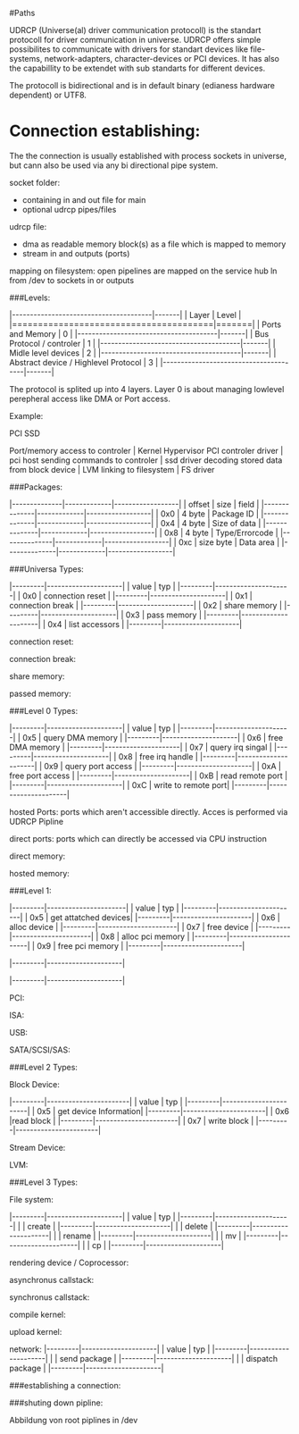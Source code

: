 #Paths

UDRCP (Universe(al) driver communication protocoll) is the standart protocoll for driver 
communication in universe. UDRCP offers simple possibilites to communicate with drivers for standart devices
like file-systems, network-adapters, character-devices or PCI devices. It has also the capabillity to be extendet
with sub standarts for different devices. 

The protocoll is bidirectional and is in default binary (edianess hardware dependent) or UTF8.

Connection establishing:
========
The the connection is usually established with process sockets in universe, but cann also be used via any
bi directional pipe system. 


socket folder:
- containing in and out file for main
- optional udrcp pipes/files

udrcp file:
- dma as readable memory block(s) as a file which is mapped to memory
- stream in and outputs (ports)


mapping on filesystem:
  open pipelines are mapped on the service hub
  ln from /dev to sockets in or outputs
  

###Levels:

|---------------------------------------|-------|
|                 Layer                 | Level |
|=======================================|=======|
|            Ports and Memory           |   0   |
|---------------------------------------|-------|
|         Bus Protocol / controler      |   1   |
|---------------------------------------|-------|
|           Midle level devices         |   2   |
|---------------------------------------|-------|
|  Abstract device / Highlevel Protocol |   3   |
|---------------------------------------|-------|

The protocol is splited up into 4 layers.
Layer 0 is about managing lowlevel perepheral access like DMA or
Port access.




Example:

PCI SSD

Port/memory access to controler         | Kernel Hypervisor
PCI controler driver                    | pci host
sending commands to controler           | ssd driver
decoding stored data from block device  | LVM
linking to filesystem                   | FS driver



###Packages:

|--------------|-------------|------------------|
|    offset    |    size     |     field        |
|--------------|-------------|------------------|
|     0x0      |   4 byte    |   Package ID     |
|--------------|-------------|------------------|
|     0x4      |   4 byte    |  Size of data    |
|--------------|-------------|------------------|
|     0x8      |   4 byte    | Type/Errorcode   |
|--------------|-------------|------------------|
|     0xc      | size byte   |   Data area      |
|--------------|-------------|------------------|



###Universa Types:


|---------|---------------------|
|  value  |         typ         |
|---------|---------------------|
|   0x0   |   connection reset  |
|---------|---------------------|
|   0x1   |   connection break  |
|---------|---------------------|
|   0x2   |    share memory     |
|---------|---------------------|
|   0x3   |    pass memory      |
|---------|---------------------|
|   0x4   |    list accessors   |
|---------|---------------------|

connection reset:

connection break:

share memory:

passed memory:


###Level 0 Types:

|---------|---------------------|
|  value  |         typ         |
|---------|---------------------|
|   0x5   |   query DMA memory  |
|---------|---------------------|
|   0x6   |   free DMA memory   |
|---------|---------------------|
|   0x7   |   query irq singal  |
|---------|---------------------|
|   0x8   |   free irq handle   |
|---------|---------------------|
|   0x9   |  query port access  |
|---------|---------------------|
|   0xA   |   free port access  |
|---------|---------------------|
|   0xB   |   read remote port  |
|---------|---------------------|
|   0xC   | write to remote port|
|---------|---------------------|



hosted Ports:
ports which aren't accessible directly. Acces is performed via UDRCP Pipline

direct ports:
ports which can directly be accessed via CPU instruction

direct memory:

hosted memory:



###Level 1:

|---------|----------------------|
|  value  |         typ          |
|---------|----------------------|
|   0x5	  | get attatched devices|
|---------|----------------------|
|   0x6   | alloc device         |
|---------|----------------------|
|   0x7   |  free device         |
|---------|----------------------|
|   0x8   |  alloc pci memory    |
|---------|----------------------|
|   0x9   | free pci memory      |
|---------|----------------------|

|---------|---------------------|

|---------|---------------------|

PCI:

ISA:

USB:

SATA/SCSI/SAS:



###Level 2 Types:





Block Device:

|---------|-----------------------|
|  value  |         typ           |
|---------|-----------------------|
|   0x5	  | get device Information|
|---------|-----------------------|
|   0x6   |read block		  |
|---------|-----------------------|
|  0x7	  | write block	          |
|---------|-----------------------|

Stream Device:

LVM:


###Level 3 Types:


File system:

|---------|---------------------|
|  value  |         typ         |
|---------|---------------------|
|         |    create     |
|---------|---------------------|
|         |    delete     |
|---------|---------------------|
|         |    rename     |
|---------|---------------------|
|         |    mv     |
|---------|---------------------|
|         |    cp     |
|---------|---------------------|




rendering device / Coprocessor:

asynchronus callstack:

synchronus callstack:

compile kernel:

upload kernel:






network:
|---------|---------------------|
|  value  |         typ         |
|---------|---------------------|
|         |    send package     |
|---------|---------------------|
|         |  dispatch package   |
|---------|---------------------|


###establishing a connection:



###shuting down pipline:


Abbildung von root piplines in /dev



